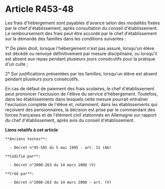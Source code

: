 # Article R453-48

Les frais d'hébergement sont payables d'avance selon des modalités fixées par le chef d'établissement, après consultation du
conseil d'établissement. Le remboursement des frais peut être accordé par le chef d'établissement sur la demande des familles
dans les conditions suivantes :

1° De plein droit, lorsque l'hébergement n'est pas assuré, lorsqu'un élève est décédé ou renvoyé définitivement par mesure
disciplinaire, ou lorsqu'il est absent aux repas pendant plusieurs jours consécutifs pour la pratique d'un culte ;

2° Sur justifications présentées par les familles, lorsqu'un élève est absent pendant plusieurs jours consécutifs.

En cas de défaut de paiement des frais scolaires, le chef d'établissement peut prononcer l'exclusion de l'élève du service
d'hébergement. Toutefois, dans les établissements dans lesquels cette mesure pourrait entraîner l'exclusion complète de
l'élève et, notamment, dans les établissements qui reçoivent des pensionnaires, la décision est prise par le commandant des
forces françaises et de l'élément civil stationnés en Allemagne sur rapport du chef d'établissement, après avis du conseil
d'établissement.

**Liens relatifs à cet article**

	**Anciens textes**:

	  - Décret n°95-585 du 5 mai 1995 - art. 31 (Ab)

	**Codifié par**:

	  - Décret n°2008-263 du 14 mars 2008 (V)

	**Créé par**:

	  - Décret n°2008-263 du 14 mars 2008 - art. (V)
